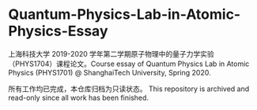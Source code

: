 # Quantum-Physics-Lab-in-Atomic-Physics-Essay
上海科技大学 2019-2020 学年第二学期原子物理中的量子力学实验（PHYS1704）课程论文。Course essay of Quantum Physics Lab in Atomic Physics (PHYS1701) @ ShanghaiTech University, Spring 2020.

所有工作均已完成，本仓库归档为只读状态。 This repository is archived and read-only since all work has been finished.